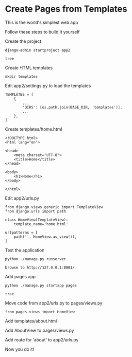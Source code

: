 # Create Pages from Templates

This is the world's simplest web app

Follow these steps to build it yourself

Create the project

    django-admin startproject app2
    
    tree

Create HTML templates

    mkdir templates
    
Edit app2/settings.py  to load the templates

    TEMPLATES = [
        {
            ...
            'DIRS': [os.path.join(BASE_DIR, 'templates')],
            ...
        },
    ]

Create templates/home.html

    <!DOCTYPE html>
    <html lang="en">

    <head>
        <meta charset="UTF-8">
        <title>Home</title>
    </head>

    <body>
        <h1>Home</h1>
    </body>

    </html>

Edit app2/urls.py
    
    from django.views.generic import TemplateView
    from django.urls import path

    class HomeView(TemplateView):
        template_name='home.html'

    urlpatterns = [
        path('', HomeView.as_view()),
    ]

Test the application

    python ./manage.py runserver
    
    browse to http://127.0.0.1:8001/
    
Add pages app

    python ./manage.py startapp pages
    
    tree
    
Move code from app2/urls.py to pages/views.py

    from pages.views import HomeView
    
Add templates/about.html

Add AboutView to pages/views.py

Add route for 'about' to app2/urls.py

    
Now you do it!

